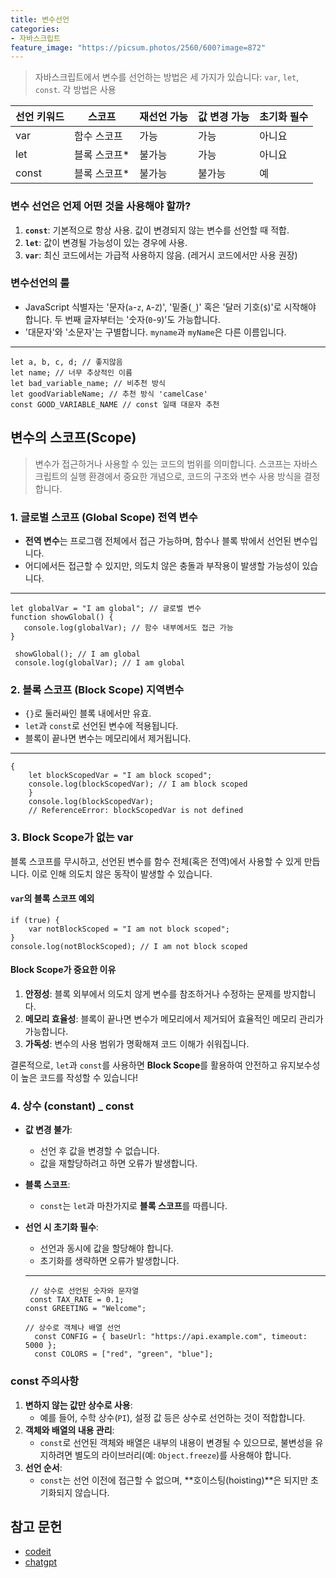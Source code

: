 ```yaml
---
title: 변수선언
categories:
- 자바스크립트
feature_image: "https://picsum.photos/2560/600?image=872"
---
```


> 자바스크립트에서 변수를 선언하는 방법은 세 가지가 있습니다: `var`, `let`, `const`. 각 방법은 사용

| 선언 키워드 | 스코프 |재선언 가능|값 변경 가능|초기화 필수|
|--|--|--|--|--|
| var | 함수 스코프 | 가능 | 가능 | 아니요 |
| let | 블록 스코프* | 불가능 | 가능 | 아니요 |
| const | 블록 스코프* | 불가능 | 불가능 | 예 |


### **변수 선언은 언제 어떤 것을 사용해야 할까?**

1.  **`const`**: 기본적으로 항상 사용. 값이 변경되지 않는 변수를 선언할 때 적합.
2.  **`let`**: 값이 변경될 가능성이 있는 경우에 사용.
3.  **`var`**: 최신 코드에서는 가급적 사용하지 않음. (레거시 코드에서만 사용 권장)

### **변수선언의 룰**
-   JavaScript 식별자는 '문자(`a`-`z`,  `A`-`Z`)', '밑줄(`_`)' 혹은 '달러 기호(`$`)'로 시작해야 합니다. 두 번째 글자부터는 '숫자(`0`-`9`)'도 가능합니다.
-   '대문자'와 '소문자'는 구별합니다.  `myname`과  `myName`은 다른 이름입니다.
-------
    let a, b, c, d; // 좋지않음
    let name; // 너무 추상적인 이름
	let bad_variable_name; // 비추천 방식
	let goodVariableName; // 추천 방식 'camelCase' 
	const GOOD_VARIABLE_NAME // const 일때 대문자 추천

## 변수의 스코프(Scope)

> 변수가 접근하거나 사용할 수 있는 코드의 범위를 의미합니다. 스코프는 자바스크립트의 실행 환경에서 중요한 개념으로, 코드의 구조와 변수 사용 방식을 결정합니다.

### 1. **글로벌 스코프 (Global Scope) 전역 변수**
-   **전역 변수**는 프로그램 전체에서 접근 가능하며, 함수나 블록 밖에서 선언된 변수입니다.
-   어디에서든 접근할 수 있지만, 의도치 않은 충돌과 부작용이 발생할 가능성이 있습니다.
-------
    let globalVar = "I am global"; // 글로벌 변수
    function showGlobal() {
	   console.log(globalVar); // 함수 내부에서도 접근 가능
    }
     
     showGlobal(); // I am global
     console.log(globalVar); // I am global

### 2. **블록 스코프 (Block Scope) 지역변수**

-   `{}`로 둘러싸인 블록 내에서만 유효.
-   `let`과 `const`로 선언된 변수에 적용됩니다.
-   블록이 끝나면 변수는 메모리에서 제거됩니다.
 -------
    {
	    let blockScopedVar = "I am block scoped";
	    console.log(blockScopedVar); // I am block scoped
	    }
	    console.log(blockScopedVar); 
	    // ReferenceError: blockScopedVar is not defined


### **3. Block Scope가 없는 var**

블록 스코프를 무시하고, 선언된 변수를 함수 전체(혹은 전역)에서 사용할 수 있게 만듭니다. 이로 인해 의도치 않은 동작이 발생할 수 있습니다.

#### **`var`의 블록 스코프 예외**

    if (true) {
	    var notBlockScoped = "I am not block scoped";
    }
    console.log(notBlockScoped); // I am not block scoped

####  **Block Scope가 중요한 이유**

1.  **안정성**: 블록 외부에서 의도치 않게 변수를 참조하거나 수정하는 문제를 방지합니다.
2.  **메모리 효율성**: 블록이 끝나면 변수가 메모리에서 제거되어 효율적인 메모리 관리가 가능합니다.
3.  **가독성**: 변수의 사용 범위가 명확해져 코드 이해가 쉬워집니다.

결론적으로, `let`과 `const`를 사용하면 **Block Scope**를 활용하여 안전하고 유지보수성이 높은 코드를 작성할 수 있습니다!

### 4. 상수 (constant)  _ const 

 -  **값 변경 불가**:
    -   선언 후 값을 변경할 수 없습니다.
    -   값을 재할당하려고 하면 오류가 발생합니다.
 -  **블록 스코프**:
    -   `const`는 `let`과 마찬가지로 **블록 스코프**를 따릅니다.
 -  **선언 시 초기화 필수**:
    -   선언과 동시에 값을 할당해야 합니다.
    -   초기화를 생략하면 오류가 발생합니다.
    ----
       
         // 상수로 선언된 숫자와 문자열
         const TAX_RATE = 0.1; 
        const GREETING = "Welcome";
        
        // 상수로 객체나 배열 선언
          const CONFIG = { baseUrl: "https://api.example.com", timeout: 5000 };
          const COLORS = ["red", "green", "blue"];
          

### **const 주의사항**

1.  **변하지 않는 값만 상수로 사용**:
    -   예를 들어, 수학 상수(`PI`), 설정 값 등은 상수로 선언하는 것이 적합합니다.
2.  **객체와 배열의 내용 관리**:
    -   `const`로 선언된 객체와 배열은 내부의 내용이 변경될 수 있으므로, 불변성을 유지하려면 별도의 라이브러리(예: `Object.freeze`)를 사용해야 합니다.
3.  **선언 순서**:
    -   `const`는 선언 이전에 접근할 수 없으며, **호이스팅(hoisting)**은 되지만 초기화되지 않습니다.


## 참고 문헌

 - [codeit](https://www.codeit.kr/) 
 - [chatgpt](https://chatgpt.com/) 